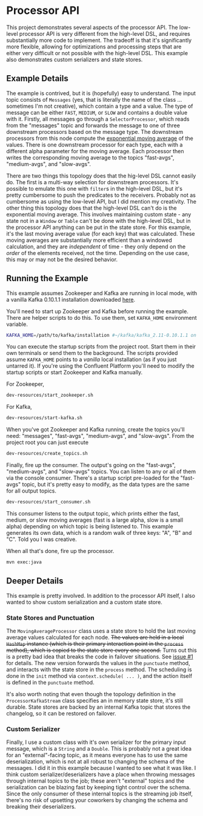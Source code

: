 # Processor API

This project demonstrates several aspects of the processor API.
The low-level processor API is very different from the high-level DSL, and requires substantially more code to implement.
The tradeoff is that it's significantly more flexible, allowing for optimizations and processing steps that are either very difficult or not possible with the high-level DSL.
This example also demonstrates custom serializers and state stores.

## Example Details

The example is contrived, but it is (hopefully) easy to understand.
The input topic consists of `Messages` (yes, that is literally the name of the class ... sometimes I'm not creative), which contain a type and a value.
The type of message can be either `FAST`, `MEDIUM`, or `SLOW` and contains a double value with it.
Firstly, all messages go through a `SelectorProcessor`, which reads from the "messages" topic and forwards the message to one of three downstream processors based on the message type.
The downstream processors from this node compute the [exponential moving average](https://en.wikipedia.org/wiki/Moving_average#Exponential_moving_average) of the values.
There is one downstream processor for each type, each with a different alpha parameter for the moving average.
Each processor then writes the corresponding moving average to the topics "fast-avgs", "medium-avgs", and "slow-avgs".

There are two things this topology does that the hig-level DSL cannot easily do.
The first is a multi-way selection for downstream processors.
It's possible to emulate this one with `filter`s in the high-level DSL, but it's pretty cumbersome to push the predicates to the receivers.
Probably not as cumbersome as using the low-level API, but I did mention my creativity.
The other thing this topology does that the high-level DSL can't do is the exponential moving average.
This involves maintaining custom state - any state not in a `Window` or `Table` can't be done with the high-level DSL, but in the processor API anything can be put in the state store.
For this example, it's the last moving average value (for each key) that was calculated.
These moving averages are substantially more efficient than a windowed calculation, and they are _independent_ of time - they only depend on the _order_ of the elements received, not the time.
Depending on the use case, this may or may not be the desired behavior.

## Running the Example

This example assumes Zookeeper and Kafka are running in local mode, with a vanilla Kafka 0.10.1.1 installation downloaded [here](http://kafka.apache.org/downloads.html).

You'll need to start up Zookeeper and Kafka before running the example.
There are helper scripts to do this.
To use them, set `KAFKA_HOME` environment variable.

```bash
KAFKA_HOME=/path/to/kafka/installation #~/kafka/kafka_2.11-0.10.1.1 on my system.
```

You can execute the startup scripts from the project root.
Start them in their own terminals or send them to the background.
The scripts provided assume `KAFKA_HOME` points to a _vanilla_ local installation (as if you just untarred it).
If you're using the Confluent Platform you'll need to modify the startup scripts or start Zookeeper and Kafka manually.

For Zookeeper,

```bash
dev-resources/start_zookeeper.sh
```

For Kafka,

```bash
dev-resources/start-kafka.sh
```

When you've got Zookeeper and Kafka running, create the topics you'll need: "messages", "fast-avgs", "medium-avgs", and "slow-avgs".
From the project root you can just execute

```bash
dev-resources/create_topics.sh
```

Finally, fire up the consumer.
The output's going on the "fast-avgs", "medium-avgs", and "slow-avgs" topics.
You can listen to any or all of them via the console consumer.
There's a startup script pre-loaded for the "fast-avgs" topic, but it's pretty easy to modify, as the data types are the same for all output topics.

```bash
dev-resources/start_consumer.sh
```

This consumer listens to the output topic, which prints either the fast, medium, or slow moving averages (fast is a large alpha, slow is a small alpha) depending on which topic is being listened to.
This example generates its own data, which is a random walk of three keys: "A", "B" and "C".
Told you I was creative.

When all that's done, fire up the processor.

```bash
mvn exec:java
```

## Deeper Details

This example is pretty involved.
In addition to the processor API itself, I also wanted to show custom serialization and a custom state store.

### State Stores and Punctuation

The `MovingAverageProcessor` class uses a state store to hold the last moving average values calculated for each node.
~~The values are held in a local `HashMap` instance (which is their primary interaction point in the `process` method), which is copied to the state store every one second.~~
Turns out this is a pretty bad idea that breaks the code in failover situations.
See [issue #1](https://github.com/timothyrenner/kafka-streams-ex/issues/1) for details.
The new version forwards the values in the `punctuate` method, and interacts with the state store in the `process` method.
The scheduling is done in the `init` method via `context.schedule( ... )`, and the action itself is defined in the `punctuate` method.

It's also worth noting that even though the topology definition in the `ProcessorKafkaStream` class specifies an in memory state store, it's still durable.
State stores are backed by an internal Kafka topic that stores the changelog, so it can be restored on failover.

### Custom Serializer

Finally, I use a custom class with it's own serializer for the primary input message, which is a `String` and a `Double`.
This is probably not a great idea for an "external"-facing topic, as it means everyone has to use the same deserialization, which is not at all robust to changing the schema of the messages.
I did it in this example because I wanted to see what it was like.
I think custom serializer/deserializers have a place when throwing messages through internal topics to the job; these aren't "external" topics and the serialization can be blazing fast by keeping tight control over the schema.
Since the only consumer of these internal topics is the streaming job itself, there's no risk of upsetting your coworkers by changing the schema and breaking their deserializers.
